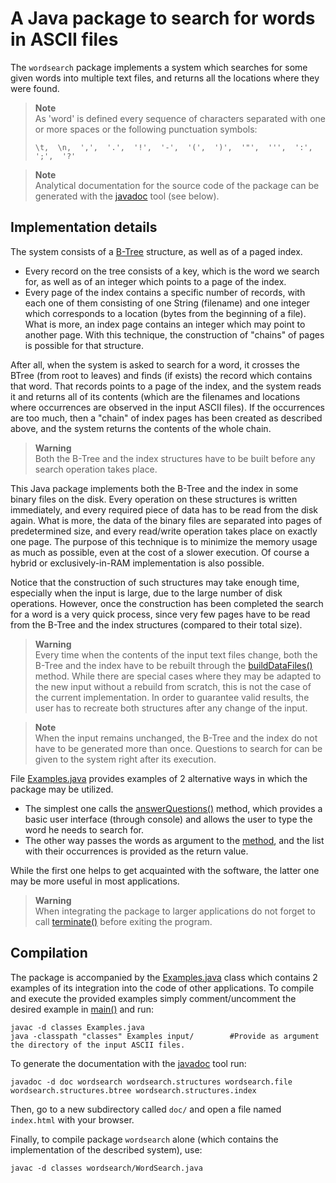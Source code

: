 # A Java package to search for words in ASCII files
The `wordsearch` package implements a system which searches for some given words into multiple text files, and returns all the locations where they were found. 

> **Note**  
> As 'word' is defined every sequence of characters separated with one or more spaces or the following punctuation symbols:
> ```
> \t,  \n,  ',',  '.',  '!',  '-',  '(',  ')',  '"',  ''',  ':',  ';',  '?'
> ```

> **Note**  
> Analytical documentation for the source code of the package can be generated with the [javadoc](https://docs.oracle.com/javase/8/docs/technotes/tools/windows/javadoc.html) tool (see below).

## Implementation details
The system consists of a [B-Tree](https://en.wikipedia.org/wiki/B-tree) structure, as well as of a paged index. 
- Every record on the tree consists of a key, which is the word we search for, as well as of an integer which points to a page of the index. 
- Every page of the index contains a specific number of records, with each one of them consisting of one String (filename) and one integer which corresponds to a location (bytes from the beginning of a file). What is more, an index page contains an integer which may point to another page. With this technique, the construction of "chains" of pages is possible for that structure.

After all, when the system is asked to search for a word, it crosses the BTree (from root to leaves) and finds (if exists) the record which contains that word. That records points to a page of the index, and the system reads it and returns all of its contents (which are the filenames and locations where occurrences are observed in the input ASCII files). If the occurrences are too much, then a "chain" of index pages has been created as described above, and the system returns the contents of the whole chain.

> **Warning**  
> Both the B-Tree and the index structures have to be built before any search operation takes place.

This Java package implements both the B-Tree and the index in some binary files on the disk. Every operation on these structures is written immediately, and every required piece of data has to be read from the disk again. What is more, the data of the binary files are separated into pages of predetermined size, and every read/write operation takes place on exactly one page. The purpose of this technique is to minimize the memory usage as much as possible, even at the cost of a slower execution. Of course a hybrid or exclusively-in-RAM implementation is also possible.

Notice that the construction of such structures may take enough time, especially when the input is large, due to the large number of disk operations. However, once the construction has been completed the search for a word is a very quick process, since very few pages have to be read from the B-Tree and the index structures (compared to their total size).

> **Warning**  
> Every time when the contents of the input text files change, both the B-Tree and the index have to be rebuilt through the [buildDataFiles()](https://github.com/giorgapost/wordsearch-package/blob/d6124c653c18e11111da905ff3d5022bbbfe89b0/wordsearch/WordSearch.java#L155) method. While there are special cases where they may be adapted to the new input without a rebuild from scratch, this is not the case of the current implementation. In order to guarantee valid results, the user has to recreate both structures after any change of the input.

> **Note**  
> When the input remains unchanged, the B-Tree and the index do not have to be generated more than once. Questions to search for can be given to the system right after its execution.

File [Examples.java](Examples.java) provides examples of 2 alternative ways in which the package may be utilized.
- The simplest one calls the [answerQuestions()](https://github.com/giorgapost/wordsearch-package/blob/d6124c653c18e11111da905ff3d5022bbbfe89b0/wordsearch/WordSearch.java#L78) method, which provides a basic user interface (through console) and allows the user to type the word he needs to search for. 
- The other way passes the words as argument to the [method](https://github.com/giorgapost/wordsearch-package/blob/d6124c653c18e11111da905ff3d5022bbbfe89b0/wordsearch/WordSearch.java#L122), and the list with their occurrences is provided as the return value. 

While the first one helps to get acquainted with the software, the latter one may be more useful in most applications.

> **Warning**  
> When integrating the package to larger applications do not forget to call [terminate()](https://github.com/giorgapost/wordsearch-package/blob/d6124c653c18e11111da905ff3d5022bbbfe89b0/wordsearch/WordSearch.java#L228) before exiting the program.

## Compilation
The package is accompanied by the [Examples.java](Examples.java) class which contains 2 examples of its integration into the code of other applications.
To compile and execute the provided examples simply comment/uncomment the desired example in [main()](https://github.com/giorgapost/wordsearch-package/blob/7bca34d043a44968ca1d9af74f6848975efde621/Examples.java#L15) and run:
```
javac -d classes Examples.java
java -classpath "classes" Examples input/        #Provide as argument the directory of the input ASCII files.
```

To generate the documentation with the [javadoc](https://docs.oracle.com/javase/8/docs/technotes/tools/windows/javadoc.html) tool run:
```
javadoc -d doc wordsearch wordsearch.structures wordsearch.file wordsearch.structures.btree wordsearch.structures.index
```
Then, go to a new subdirectory called ``doc/`` and open a file named `index.html` with your browser.

Finally, to compile package `wordsearch` alone (which contains the implementation of the described system), use:
```
javac -d classes wordsearch/WordSearch.java
```
